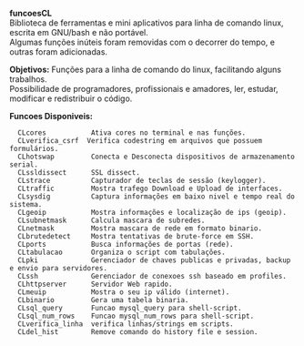 <b>funcoesCL</b><br>
Biblioteca de ferramentas e mini aplicativos para linha de comando linux, escrita em GNU/bash e não portável.<br>
Algumas funções inúteis foram removidas com o decorrer do tempo, e outras foram adicionadas.

<b>Objetivos:</b>
Funções para a linha de comando do linux, facilitando alguns trabalhos.<br>
Possibilidade de programadores, profissionais e amadores, ler, estudar, modificar e redistribuir o código.

<b>Funcoes Disponiveis:</b>

      CLcores           Ativa cores no terminal e nas funções.
      CLverifica_csrf  Verifica codestring em arquivos que possuem formulários.
      CLhotswap         Conecta e Desconecta dispositivos de armazenamento serial.
      CLssldissect      SSL dissect.
      CLstrace          Capturador de teclas de sessão (keylogger).
      CLtraffic         Mostra trafego Download e Upload de interfaces.
      CLsysdig          Captura informações em baixo nivel e tempo real do sistema.
      CLgeoip           Mostra informações e localização de ips (geoip).
      CLsubnetmask      Calcula mascara de subredes.
      CLnetmask         Mostra mascara de rede em formato binario.
      CLbrutedetect     Mostra tentativas de brute-force em SSH.
      CLports           Busca informações de portas (rede).
      CLtabulacao       Organiza o script com tabulações.
      CLpki             Gerenciador de chaves publicas e privadas, backup e envio para servidores.
      CLssh             Gerenciador de conexoes ssh baseado em profiles.
      CLhttpserver      Servidor Web rapido.
      CLmeuip           Mostra o seu ip válido (internet).
      CLbinario         Gera uma tabela binaria.
      CLsql_query       Funcao mysql_query para shell-script.
      CLsql_num_rows    Funcao mysql_num_rows para shell-script.
      CLverifica_linha  verifica linhas/strings em scripts.
      CLdel_hist        Remove comando do history file e session.

